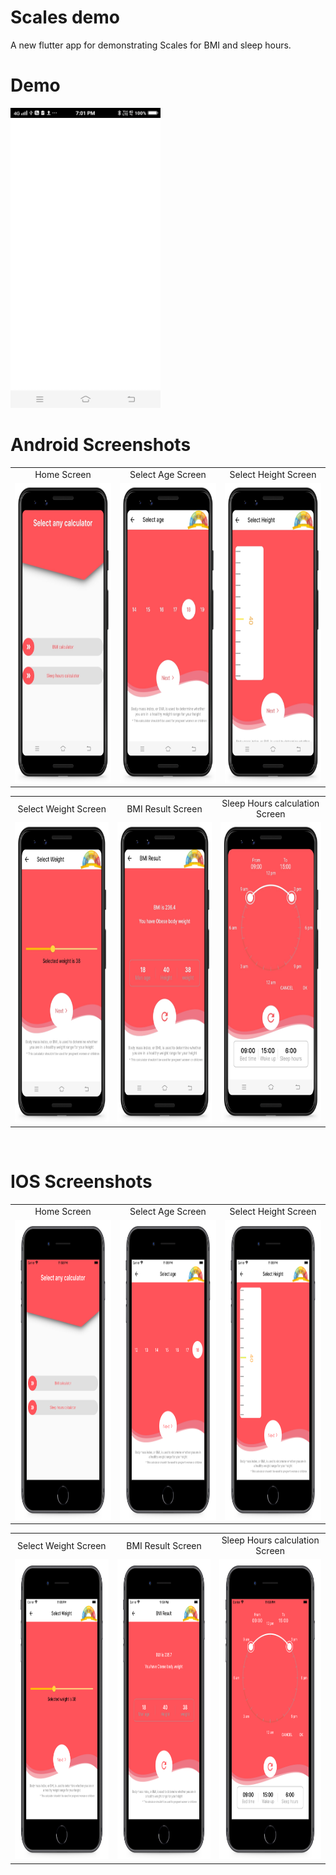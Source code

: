 # Scales demo
A new flutter app for demonstrating Scales for BMI and sleep hours.

# Demo
<img src="https://github.com/MarvelApps-Flutter/scales_demo/blob/master/screenshots/gif/demo.gif" height="480px"></td>

# Android Screenshots

<table>
  <tr>
    <td align="center" valign="center">Home Screen</td>
     <td align="center" valign="center">Select Age Screen</td>
      <td align="center" valign="center">Select Height Screen</td>
  </tr>
  <tr>
    <td><img src="https://github.com/MarvelApps-Flutter/scales_demo/blob/master/screenshots/android/android1.png" height="480px"></td>
    <td><img src="https://github.com/MarvelApps-Flutter/scales_demo/blob/master/screenshots/android/android2.png" height="480px"></td>
     <td><img src="https://github.com/MarvelApps-Flutter/scales_demo/blob/master/screenshots/android/android3.png" height="480px"></td>
  </tr>
 </table>

 <table>
  <tr>
      <td align="center" valign="center">Select Weight Screen</td>
      <td align="center" valign="center">BMI Result Screen</td>
      <td align="center" valign="center">Sleep Hours calculation Screen</td>
  </tr>
  <tr>
      <td><img src="https://github.com/MarvelApps-Flutter/scales_demo/blob/master/screenshots/android/android4.png" height="480px"></td>
       <td><img src="https://github.com/MarvelApps-Flutter/scales_demo/blob/master/screenshots/android/android5.png" height="480px"></td>
       <td><img src="https://github.com/MarvelApps-Flutter/scales_demo/blob/master/screenshots/android/android6.png" height="480px"></td>
  </tr>
 </table>
</br>

# IOS Screenshots

<table>
  <tr>
    <td align="center" valign="center">Home Screen</td>
     <td align="center" valign="center">Select Age Screen</td>
      <td align="center" valign="center">Select Height Screen</td>
     
  </tr>
  <tr>
    <td><img src="https://github.com/MarvelApps-Flutter/scales_demo/blob/master/screenshots/ios/ios1.png" height="480px"></td>
    <td><img src="https://github.com/MarvelApps-Flutter/scales_demo/blob/master/screenshots/ios/ios2.png" height="480px"></td>
    <td><img src="https://github.com/MarvelApps-Flutter/scales_demo/blob/master/screenshots/ios/ios3.png" height="480px"></td>
  </tr>
 </table>

 <table>
  <tr>
      <td align="center" valign="center">Select Weight Screen</td>
      <td align="center" valign="center">BMI Result Screen</td>
      <td align="center" valign="center">Sleep Hours calculation Screen</td>
  </tr>
  <tr>
    <td><img src="https://github.com/MarvelApps-Flutter/scales_demo/blob/master/screenshots/ios/ios4.png" height="480px"></td>
    <td><img src="https://github.com/MarvelApps-Flutter/scales_demo/blob/master/screenshots/ios/ios5.png" height="480px"></td>
    <td><img src="https://github.com/MarvelApps-Flutter/scales_demo/blob/master/screenshots/ios/ios6.png" height="480px"></td>
  </tr>
 </table>
